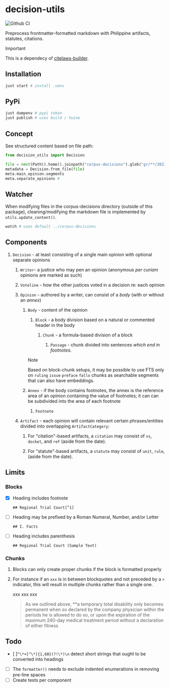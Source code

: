 # decision-utils

![Github CI](https://github.com/justmars/decision-utils/actions/workflows/main.yml/badge.svg)

Preprocess frontmatter-formatted markdown with Philippine artifacts, statutes, citations.

> [!IMPORTANT]
> This is a dependecy of [citelaws-builder](https://github.com/justmars/citelaws-builder).

## Installation

```sh
just start # install .venv
```

## PyPi

```sh
just dumpenv # pypi token
just publish # uses build / twine
```

## Concept

See structured content based on file path:

```py
from decision_utils import Decision

file = next(Path().home().joinpath("corpus-decisions").glob("gr/**/2023*/main*"))
metadata = Decision.from_file(file)
meta.main_opinion.segments
meta.separate_opinions #
```

## Watcher

When modifying files in the corpus-decisions directory (outside of this package), cleaning/modifying the markdown file is implemented by `utils.update_content()`.

```sh
watch # uses default ../corpus-decisions
```

## Components

1. `Decision` - at least consisting of a single main opinion with optional separate opinions

   1. `Writer`- a justice who may pen an opinion (anonymous _per curiam_ opinions are marked as such)

   2. `Voteline` - how the other justices voted in a decision re: each opinion

   3. `Opinion` - authored by a writer, can consist of a _body_ (with or without an _annex_)

      1. `Body` - content of the opinion

         1. `Block` - a body division based on a natural or commented header in the body

            1. `Chunk` - a formula-based division of a block

               1. `Passage` - chunk divided into sentences _which end in footnotes_.

          > [!NOTE]
          > Based on block-chunk setups, it may be
          possible to use FTS only on `ruling` `issue` `preface` `fallo` chunks as searchable segments that can also have embeddings.

      2. `Annex` - if the body contains footnotes, the annex is the reference area of an opinion containing the value of footnotes; it can can be subdivided into the area of each footnote

         1. `Footnote`

   4. `Artifact` - each opinion will contain relevant certain phrases/entities divided into overlapping `ArtifactCategory`:

      1. For "citation"-based artifacts, a `citation` may consist of `vs`, `docket`, and `ref` (aside from the date).

      2. For "statute"-based artifacts, a `statute` may consist of `unit`, `rule`, (aside from the date).

## Limits

### Blocks

- [x] Heading includes footnote

      ## Regional Trial Court[^1]

- [ ] Heading may be prefixed by a Roman Numeral, Number, and/or Letter

      ## I. Facts

- [ ] Heading includes parenthesis

      ## Regional Trial Court (Sample Text)

### Chunks

1. Blocks can only create proper chunks if the block is formatted properly
2. For instance if an ` xxx ` is in between blockquotes and not preceded by a `>` indicator, this will result in multiple chunks rather than a single one.

    >

    xxx xxx xxx

    > As we outlined above, **a temporary total disability only becomes permanent when so declared by the company physician within the periods he is allowed to do so, or upon the expiration of the maximum 240-day medical treatment period without a declaration of either fitness

## Todo

- [ ]`^\*+[^\*]{1,60}(?!\*)\n` detect short strings that ought to be converted into headings
- [ ] The `formatter()` needs to exclude indented enumerations in removing pre-line spaces
- [ ] Create tests per component
